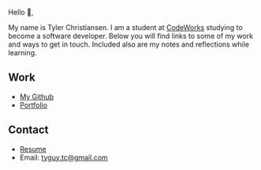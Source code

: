 Hello 👋, 

My name is Tyler Christiansen. I am a student at [CodeWorks](https://boisecodeworks.com) studying to become a software developer. Below you will find links to some of my work and ways to get in touch. Included also are my notes and reflections while learning. 

## Work

* [My Github](https://github.com/TylerChristiansen22)
* [Portfolio](https://TylerChristiansen22.github.io/)

## Contact

* [Resume](https://TylerChristiansen22.github.io/resume)
* Email: tyguy.tc@gmail.com
